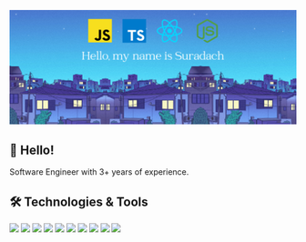 [![Header](https://raw.githubusercontent.com/suradachk/suradachk/main/public/images/suradachk-bg.png?raw=true "Header")](https://github.com/suradachk)


## 👋 Hello! 
Software Engineer with 3+ years of experience.


## 🛠️ Technologies & Tools
![](https://img.shields.io/badge/Code-JavaScript-informational?style=flat&color=informational&logo=javascript)
![](https://img.shields.io/badge/Code-TypeScript-informational?style=flat&color=informational&logo=typescript)
![](https://img.shields.io/badge/Code-React-informational?style=flat&color=informational&logo=react)
![](https://img.shields.io/badge/Code-Node-informational?style=flat&color=informational&logo=node.js)
![](https://img.shields.io/badge/Code-Html-informational?style=flat&color=informational&logo=html5)
![](https://img.shields.io/badge/Code-CSS-informational?style=flat&color=informational&logo=css3)
![](https://img.shields.io/badge/Lib-Nestjs-informational?style=flat&color=red&logo=nestjs)
![](https://img.shields.io/badge/ORM-Prisma-informational?style=flat&color=yellow&logo=prisma)
![](https://img.shields.io/badge/DB-Mongodb-informational?style=flat&color=green&logo=mongodb)
![](https://img.shields.io/badge/DB-Postgresql-informational?style=flat&color=green&logo=postgresql)

